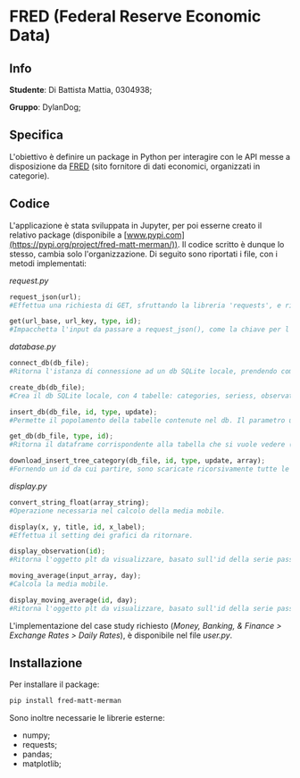 # FRED (Federal Reserve Economic Data)

## Info

**Studente**: Di Battista Mattia, 0304938;

**Gruppo**: DylanDog;

## Specifica

L'obiettivo è definire un package in Python per interagire con le API messe a disposizione da [FRED](https://fred.stlouisfed.org/) (sito fornitore di dati economici, organizzati in categorie). 

## Codice

L'applicazione è stata sviluppata in Jupyter, per poi esserne creato il relativo package (disponibile a [www.pypi.com](https://pypi.org/project/fred-matt-merman/)). Il codice scritto è dunque lo stesso, cambia solo l'organizzazione. Di seguito sono riportati i file, con i metodi implementati:

_request.py_

```python
request_json(url);
#Effettua una richiesta di GET, sfruttando la libreria 'requests', e ritorna il file .json.

get(url_base, url_key, type, id);
#Impacchetta l'input da passare a request_json(), come la chiave per l'API e l'identificativo di ciò che si vuole scaricare (e.g. series, category).
```

_database.py_

```python
connect_db(db_file);
#Ritorna l'istanza di connessione ad un db SQLite locale, prendendo come parametro il nome del db (e.g. 'database.db').

create_db(db_file);
#Crea il db SQLite locale, con 4 tabelle: categories, seriess, observations, seriess_downloaded.

insert_db(db_file, id, type, update);
#Permette il popolamento della tabelle contenute nel db. Il parametro update consente di aggiornare le entries qualora queste fossero già presenti.

get_db(db_file, type, id);
#Ritorna il dataframe corrispondente alla tabella che si vuole vedere (i.e. categories, seriess, observations, seriess_downloaded).

download_insert_tree_category(db_file, id, type, update, array);
#Fornendo un id da cui partire, sono scaricate ricorsivamente tutte le sottocategorie figlie. Il metodo è molto lento, soprattutto se fornito un id 'alto', come lo 0. Per evitare di saturare il server FRED è stato inserito un timer, di 0.5 secondi tra due chiamate.
```

_display.py_

```python
convert_string_float(array_string);
#Operazione necessaria nel calcolo della media mobile.

display(x, y, title, id, x_label);
#Effettua il setting dei grafici da ritornare.

display_observation(id);
#Ritorna l'oggetto plt da visualizzare, basato sull'id della serie passata.

moving_average(input_array, day);
#Calcola la media mobile.

display_moving_average(id, day);
#Ritorna l'oggetto plt da visualizzare, basato sull'id della serie passata.
```

L'implementazione del case study richiesto (_Money, Banking, & Finance > Exchange Rates > Daily Rates_), è disponibile nel file _user.py_. 

## Installazione

Per installare il package:

```bash
pip install fred-matt-merman
```

Sono inoltre necessarie le librerie esterne:

* numpy;
* requests;
* pandas;
* matplotlib;


